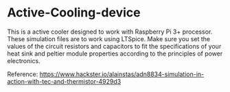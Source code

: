 # Active-Cooling-device

This is a active cooler designed to work with Raspberry Pi 3+ processor. These simulation files are to work using LTSpice.
Make sure you set the values of the circuit resistors and capacitors to fit the specifications of your heat sink and peltier module properties according to the principles of power electronics.

Reference:
https://www.hackster.io/alainstas/adn8834-simulation-in-action-with-tec-and-thermistor-4929d3
